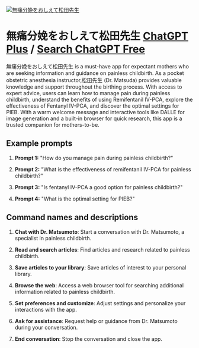 
[![無痛分娩をおしえて松田先生](https://files.oaiusercontent.com/file-b4UuELiM0Bf8C0emfuTbDoQR?se=2123-10-18T08%3A03%3A38Z&sp=r&sv=2021-08-06&sr=b&rscc=max-age%3D31536000%2C%20immutable&rscd=attachment%3B%20filename%3D0c4a9534-9a2d-4267-a537-91f5e3b5a590.png&sig=zmqQrhfAafDSt5YWV9O6525/hYLuMyGHF5jq1L4qKdc%3D)](https://chat.openai.com/g/g-2JekBN3CH-wu-tong-fen-mian-woosietesong-tian-xian-sheng)

# 無痛分娩をおしえて松田先生 [ChatGPT Plus](https://chat.openai.com/g/g-2JekBN3CH-wu-tong-fen-mian-woosietesong-tian-xian-sheng) / [Search ChatGPT Free](https://gptcall.net/index.html#/?search=%E7%84%A1%E7%97%9B%E5%88%86%E5%A8%A9%E3%82%92%E3%81%8A%E3%81%97%E3%81%88%E3%81%A6%E6%9D%BE%E7%94%B0%E5%85%88%E7%94%9F)

無痛分娩をおしえて松田先生 is a must-have app for expectant mothers who are seeking information and guidance on painless childbirth. As a pocket obstetric anesthesia instructor,松田先生 (Dr. Matsuda) provides valuable knowledge and support throughout the birthing process. With access to expert advice, users can learn how to manage pain during painless childbirth, understand the benefits of using Remifentanil IV-PCA, explore the effectiveness of Fentanyl IV-PCA, and discover the optimal settings for PIEB. With a warm welcome message and interactive tools like DALLE for image generation and a built-in browser for quick research, this app is a trusted companion for mothers-to-be.

## Example prompts

1. **Prompt 1:** "How do you manage pain during painless childbirth?"

2. **Prompt 2:** "What is the effectiveness of remifentanil IV-PCA for painless childbirth?"

3. **Prompt 3:** "Is fentanyl IV-PCA a good option for painless childbirth?"

4. **Prompt 4:** "What is the optimal setting for PIEB?"

## Command names and descriptions

1. **Chat with Dr. Matsumoto**: Start a conversation with Dr. Matsumoto, a specialist in painless childbirth.

2. **Read and search articles**: Find articles and research related to painless childbirth.

3. **Save articles to your library**: Save articles of interest to your personal library.

4. **Browse the web**: Access a web browser tool for searching additional information related to painless childbirth.

5. **Set preferences and customize**: Adjust settings and personalize your interactions with the app.

6. **Ask for assistance**: Request help or guidance from Dr. Matsumoto during your conversation.

7. **End conversation**: Stop the conversation and close the app.


